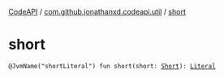 [CodeAPI](../index.md) / [com.github.jonathanxd.codeapi.util](index.md) / [short](.)

# short

`@JvmName("shortLiteral") fun short(short: `[`Short`](https://kotlinlang.org/api/latest/jvm/stdlib/kotlin/-short/index.html)`): `[`Literal`](../com.github.jonathanxd.codeapi.literal/-literal/index.md)